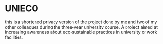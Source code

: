 # UNIECO
this is a shortened privacy version of the project done by me and two of my other colleagues during the three-year university course. A project aimed at increasing awareness about eco-sustainable practices in university or work facilities.
